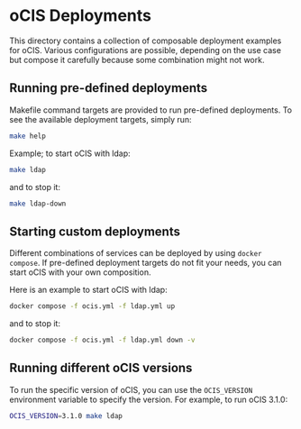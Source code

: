 # oCIS Deployments

This directory contains a collection of composable deployment examples for oCIS. Various configurations are possible, depending on the use case but compose it carefully because some combination might not work.

## Running pre-defined deployments

Makefile command targets are provided to run pre-defined deployments. To see the available deployment targets, simply run:

```bash
make help
```

Example; to start oCIS with ldap:

```bash
make ldap
```

and to stop it:

```bash
make ldap-down
```

## Starting custom deployments

Different combinations of services can be deployed by using `docker compose`. If pre-defined deployment targets do not fit your needs, you can start oCIS with your own composition.

Here is an example to start oCIS with ldap:

```bash
docker compose -f ocis.yml -f ldap.yml up
```

and to stop it:

```bash
docker compose -f ocis.yml -f ldap.yml down -v
```

## Running different oCIS versions

To run the specific version of oCIS, you can use the `OCIS_VERSION` environment variable to specify the version. For example, to run oCIS 3.1.0:

```bash
OCIS_VERSION=3.1.0 make ldap
```
